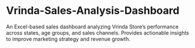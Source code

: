 # Vrinda-Sales-Analysis-Dashboard
An Excel-based sales dashboard analyzing Vrinda Store’s performance across states, age groups, and sales channels. Provides actionable insights to improve marketing strategy and revenue growth.
